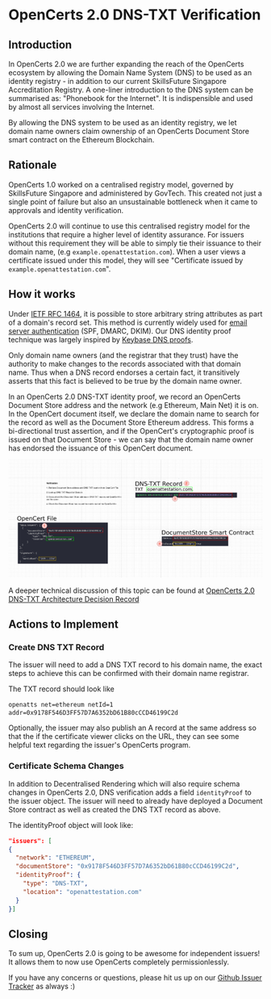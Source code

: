 # OpenCerts 2.0 DNS-TXT Verification

## Introduction 

In OpenCerts 2.0 we are further expanding the reach of the OpenCerts ecosystem by allowing the Domain Name System (DNS) to be used as an identity registry - in addition to our current SkillsFuture Singapore Accreditation Registry. A one-liner introduction to the DNS system can be summarised as: "Phonebook for the Internet". It is indispensible and used by almost all services involving the Internet.

By allowing the DNS system to be used as an identity registry, we let domain name owners claim ownership of an OpenCerts Document Store smart contract on the Ethereum Blockchain.

## Rationale

OpenCerts 1.0 worked on a centralised registry model, governed by SkillsFuture Singapore and administered by GovTech. This created not just a single point of failure but also an unsustainable  bottleneck when it came to approvals and identity verification.

OpenCerts 2.0 will continue to use this centralised registry model for the institutions that require a higher level of identity assurance. For issuers without this requirement they will be able to simply tie their issuance to their domain name, (e.g `example.openattestation.com`). When a user views a certificate issued under this model, they will see "Certificate issued by `example.openattestation.com`".

## How it works

Under [IETF RFC 1464](https://tools.ietf.org/html/rfc1464), it is possible to store arbitrary string attributes as part of a domain's record set. This method is currently widely used for [email server authentication](https://en.wikipedia.org/wiki/Email_authentication) (SPF, DMARC, DKIM). Our DNS identity proof technique was largely inspired by [Keybase DNS proofs](https://github.com/keybase/keybase-issues/issues/367).

Only domain name owners (and the registrar that they trust) have the authority to make changes to the records associated with that domain name. Thus when a DNS record endorses a certain fact, it transitively asserts that this fact is believed to be true by the domain name owner.

In an OpenCerts 2.0 DNS-TXT identity proof, we record an OpenCerts Document Store address and the network (e.g Ethereum, Main Net) it is on. In the OpenCert document itself, we declare the domain name to search for the record as well as the Document Store Ethereum address. This forms a bi-directional trust assertion, and if the OpenCert's cryptographic proof is issued on that Document Store - we can say that the domain name owner has endorsed the issuance of this OpenCert document.

![verification-steps.png](./assets/dns-verification/verification-steps.png)

A deeper technical discussion of this topic can be found at [OpenCerts 2.0 DNS-TXT Architecture Decision Record](https://github.com/OpenCerts/adr/blob/master/decentralized_identity_proof_DNS-TXT.md)

## Actions to Implement
### Create DNS TXT Record
The issuer will need to add a DNS TXT record to his domain name, the exact steps to achieve this can be confirmed with their domain name registrar.
  
The TXT record should look like
  
```text
openatts net=ethereum netId=1 addr=0x9178F546D3FF57D7A6352bD61B80cCCD46199C2d
```

Optionally, the issuer may also publish an A record at the same address so that the if the certificate viewer clicks on the URL, they can see some helpful text regarding the issuer's OpenCerts program.
  
### Certificate Schema Changes

In addition to Decentralised Rendering which will also require schema changes in OpenCerts 2.0, DNS verification adds a field `identityProof` to the issuer object. The issuer will need to already have deployed a Document Store contract as well as created the DNS TXT record as above.

The identityProof object will look like:

```json
"issuers": [
{
  "network": "ETHEREUM",
  "documentStore": "0x9178F546D3FF57D7A6352bD61B80cCCD46199C2d",
  "identityProof": {
    "type": "DNS-TXT",
    "location": "openattestation.com"
  }
}]
```
  
## Closing

To sum up, OpenCerts 2.0 is going to be awesome for independent issuers! It allows them to now use OpenCerts completely permissionlessly.

If you have any concerns or questions, please hit us up on our [Github Issuer Tracker](https://github.com/OpenCerts/opencerts-documentation/issues) as always :)
